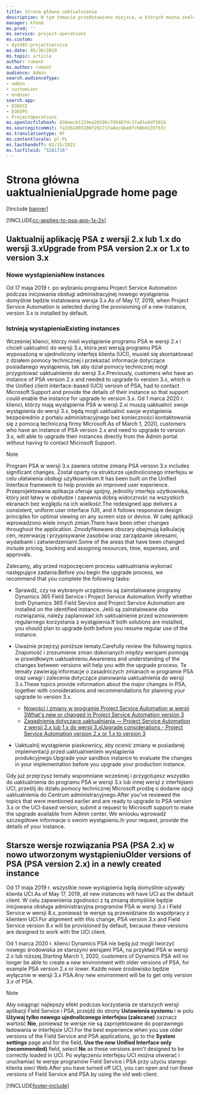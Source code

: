 ```yaml
---
title: Strona główna uaktualnienia
description: W tym temacie przedstawiono miejsca, w których można znaleźć ważne informacje dotyczące nowych i zmienionych funkcji w programie Dynamics 365 Project Service Automation, oraz proces uaktualniania do najnowszej wersji.
manager: kfend
ms.prod: ''
ms.service: project-operations
ms.custom:
- dyn365-projectservice
ms.date: 05/30/2019
ms.topic: article
author: rumant
ms.author: rumant
audience: Admin
search.audienceType:
- admin
- customizer
- enduser
search.app:
- D365CE
- D365PS
- ProjectOperations
ms.openlocfilehash: 838eecb1229ea20106c7d5487dc37a81e8df501b
ms.sourcegitcommit: fa32b1893286f20271fa4ec4be8fc68bd135f53c
ms.translationtype: HT
ms.contentlocale: pl-PL
ms.lasthandoff: 02/15/2021
ms.locfileid: "5281716"
---
```

# <a name="upgrade-home-page"></a><span data-ttu-id="0f3da-103">Strona główna uaktualnienia</span><span class="sxs-lookup"><span data-stu-id="0f3da-103">Upgrade home page</span></span>

[!include [banner](../includes/psa-now-project-operations.md)]

[!INCLUDE[cc-applies-to-psa-app-1x-2x](../includes/cc-applies-to-psa-app-1x-2x.md)]

## <a name="upgrade-from-psa-version-2x-or-1x-to-version-3x"></a><span data-ttu-id="0f3da-104">Uaktualnij aplikację PSA z wersji 2.x lub 1.x do wersji 3.x</span><span class="sxs-lookup"><span data-stu-id="0f3da-104">Upgrade from PSA version 2.x or 1.x to version 3.x</span></span>

### <a name="new-instances"></a><span data-ttu-id="0f3da-105">Nowe wystąpienia</span><span class="sxs-lookup"><span data-stu-id="0f3da-105">New instances</span></span>

<span data-ttu-id="0f3da-106">Od 17 maja 2019 r. po wybraniu programu Project Service Automation podczas inicjowania obsługi administracyjnej nowego wystąpienia domyślnie będzie instalowana wersja 3.x.</span><span class="sxs-lookup"><span data-stu-id="0f3da-106">As of May 17, 2019, when Project Service Automation is selected during the provisioning of a new instance, version 3.x is installed by default.</span></span>

### <a name="existing-instances"></a><span data-ttu-id="0f3da-107">Istnieją wystąpienia</span><span class="sxs-lookup"><span data-stu-id="0f3da-107">Existing instances</span></span>

<span data-ttu-id="0f3da-108">Wcześniej klienci, którzy mieli wystąpienie programu PSA w wersji 2.x i chcieli uaktualnić do wersji 3.x, która jest wersją programu PSA wyposażoną w ujednolicony interfejs klienta (UCI), musieli się skontaktować z działem pomocy technicznej i przekazać informacje dotyczące posiadanego wystąpienia, tak aby dział pomocy technicznej mógł przygotować uaktualnienie do wersji 3.x.</span><span class="sxs-lookup"><span data-stu-id="0f3da-108">Previously, customers who have an instance of PSA version 2.x and needed to upgrade to version 3.x, which is the Unified client interface-based (UCI) version of PSA, had to contact Microsoft Support and provide the details of their instance so that support could enable the instance for upgrade to version 3.x.</span></span> <span data-ttu-id="0f3da-109">Od 1 marca 2020 r. klienci, którzy mają wystąpienie PSA w wersji 2.xi muszą uaktualnić swoje wystąpienia do wersji 3.x, będą mogli uaktualnić swoje wystąpienia bezpośrednio z portalu administracyjnego bez konieczności kontaktowania się z pomocą techniczną firmy Microsoft.</span><span class="sxs-lookup"><span data-stu-id="0f3da-109">As of March 1, 2020, customers who have an instance of PSA version 2.x and need to upgrade to version 3.x, will able to upgrade their instances directly from the Admin portal without having to contact Microsoft Support.</span></span>  

> [!NOTE]
> <span data-ttu-id="0f3da-110">Program PSA w wersji 3.x zawiera istotne zmiany.</span><span class="sxs-lookup"><span data-stu-id="0f3da-110">PSA version 3.x includes significant changes.</span></span> <span data-ttu-id="0f3da-111">Został oparty na strukturze ujednoliconego interfejsu w celu ułatwienia obsługi użytkownikom.</span><span class="sxs-lookup"><span data-stu-id="0f3da-111">It has been built on the Unified Interface framework to help provide an improved user experience.</span></span> <span data-ttu-id="0f3da-112">Przeprojektowana aplikacja oferuje spójny, jednolity interfejs użytkownika, który jest łatwy w obsłudze i zapewnia dobrą widoczność na wszystkich ekranach bez względu na ich wielkość.</span><span class="sxs-lookup"><span data-stu-id="0f3da-112">The redesigned app delivers a consistent, uniform user interface (UI), and it follows responsive design principles for optimal viewing on any screen size or device.</span></span> <span data-ttu-id="0f3da-113">W całej aplikacji wprowadzono wiele innych zmian.</span><span class="sxs-lookup"><span data-stu-id="0f3da-113">There have been other changes throughout the application.</span></span> <span data-ttu-id="0f3da-114">Zmodyfikowane obszary obejmują kalkulację cen, rezerwację i przypisywanie zasobów oraz zarządzanie okresami, wydatkami i zatwierdzeniami.</span><span class="sxs-lookup"><span data-stu-id="0f3da-114">Some of the areas that have been changed include pricing, booking and assigning resources, time, expenses, and approvals.</span></span>

<span data-ttu-id="0f3da-115">Zalecamy, aby przed rozpoczęciem procesu uaktualniania wykonać następujące zadania:</span><span class="sxs-lookup"><span data-stu-id="0f3da-115">Before you begin the upgrade process, we recommend that you complete the following tasks:</span></span>

- <span data-ttu-id="0f3da-116">Sprawdź, czy na wybranym urządzeniu są zainstalowane programy Dynamics 365 Field Service i Project Service Automation.</span><span class="sxs-lookup"><span data-stu-id="0f3da-116">Verify whether both Dynamics 365 Field Service and Project Service Automation are installed on the identified instance.</span></span> <span data-ttu-id="0f3da-117">Jeśli są zainstalowane oba rozwiązania, należy zaplanować ich uaktualnienie przed wznowieniem regularnego korzystania z wystąpienia.</span><span class="sxs-lookup"><span data-stu-id="0f3da-117">If both solutions are installed, you should plan to upgrade both before you resume regular use of the instance.</span></span>
- <span data-ttu-id="0f3da-118">Uważnie przejrzyj poniższe tematy.</span><span class="sxs-lookup"><span data-stu-id="0f3da-118">Carefully review the following topics.</span></span> <span data-ttu-id="0f3da-119">Znajomość i zrozumienie zmian dokonanych między wersjami pomogą w prawidłowym uaktualnieniu.</span><span class="sxs-lookup"><span data-stu-id="0f3da-119">Awareness and understanding of the changes between versions will help you with the upgrade process.</span></span> <span data-ttu-id="0f3da-120">Te tematy zawierają informacje o zasadniczych zmianach w programie PSA oraz uwagi i zalecenia dotyczące planowania uaktualnienia do wersji 3.x.</span><span class="sxs-lookup"><span data-stu-id="0f3da-120">These topics provide information about the major changes in PSA, together with considerations and recommendations for planning your upgrade to version 3.x.</span></span>

    - [<span data-ttu-id="0f3da-121">Nowości i zmiany w programie Project Service Automation w wersji 3</span><span class="sxs-lookup"><span data-stu-id="0f3da-121">What's new or changed in Project Service Automation version 3</span></span>](whats-new-changed-v3.md)
    - [<span data-ttu-id="0f3da-122">Zagadnienia dotyczące uaktualniania — Project Service Automation z wersji 2.x lub 1.x do wersji 3.x</span><span class="sxs-lookup"><span data-stu-id="0f3da-122">Upgrade considerations - Project Service Automation version 2.x or 1.x to version 3</span></span>](upgrade-v3.md)

- <span data-ttu-id="0f3da-123">Uaktualnij wystąpienie piaskownicy, aby ocenić zmiany w posiadanej implementacji przed uaktualnieniem wystąpienia produkcyjnego.</span><span class="sxs-lookup"><span data-stu-id="0f3da-123">Upgrade your sandbox instance to evaluate the changes in your implementation before you upgrade your production instance.</span></span>

<span data-ttu-id="0f3da-124">Gdy już przejrzysz tematy wspomniane wcześniej i przygotujesz wszystko do uaktualnienia do programu PSA w wersji 3.x lub innej wersji z interfejsem UCI, prześlij do działu pomocy technicznej Microsoft prośbę o dodanie opcji uaktualnienia do Centrum administracyjnego.</span><span class="sxs-lookup"><span data-stu-id="0f3da-124">After you've reviewed the topics that were mentioned earlier and are ready to upgrade to PSA version 3.x or the UCI-based version, submit a request to Microsoft support to make the upgrade available from Admin center.</span></span> <span data-ttu-id="0f3da-125">We wniosku wprowadź szczegółowe informacje o swoim wystąpieniu.</span><span class="sxs-lookup"><span data-stu-id="0f3da-125">In your request, provide the details of your instance.</span></span>

## <a name="older-versions-of-psa-psa-version-2x-in-a-newly-created-instance"></a><span data-ttu-id="0f3da-126">Starsze wersje rozwiązania PSA (PSA 2.x) w nowo utworzonym wystąpieniu</span><span class="sxs-lookup"><span data-stu-id="0f3da-126">Older versions of PSA (PSA version 2.x) in a newly created instance</span></span>

<span data-ttu-id="0f3da-127">Od 17 maja 2019 r. wszystkie nowe wystąpienia będą domyślnie używały klienta UCI.</span><span class="sxs-lookup"><span data-stu-id="0f3da-127">As of May 17, 2019, all new instances will have UCI as the default client.</span></span> <span data-ttu-id="0f3da-128">W celu zapewnienia zgodności z tą zmianą domyślnie będzie inicjowana obsługa administracyjna programów PSA w wersji 3.x i Field Service w wersji 8.x, ponieważ te wersje są przewidziane do współpracy z klientem UCI.</span><span class="sxs-lookup"><span data-stu-id="0f3da-128">For alignment with this change, PSA version 3.x and Field Service version 8.x will be provisioned by default, because these versions are designed to work with the UCI client.</span></span>

<span data-ttu-id="0f3da-129">Od 1 marca 2020 r. klienci Dynamics PSA nie będą już mogli tworzyć nowego środowiska ze starszymi wersjami PSA, na przykład PSA w wersji 2.x lub niższej.</span><span class="sxs-lookup"><span data-stu-id="0f3da-129">Starting March 1, 2020, customers of Dynamics PSA will no longer be able to create a new environment with older versions of PSA, for example PSA version 2.x or lower.</span></span> <span data-ttu-id="0f3da-130">Każde nowe środowisko będzie wyłącznie w wersji 3.x PSA.</span><span class="sxs-lookup"><span data-stu-id="0f3da-130">Any new environment will be to get only version 3.x of PSA.</span></span>

> [!NOTE]
> <span data-ttu-id="0f3da-131">Aby osiągnąć najlepszy efekt podczas korzystania ze starszych wersji aplikacji Field Service i PSA, przejdź do strony **Ustawienia systemu** i w polu **Używaj tylko nowego ujednoliconego interfejsu (zalecane)** zaznacz wartość **Nie**, ponieważ te wersje nie są zaprojektowane do poprawnego ładowania w interfejsie UCI.</span><span class="sxs-lookup"><span data-stu-id="0f3da-131">For the best experience when you use older versions of the Field Service and PSA applications, go to the **System settings** page and for the field, **Use the new Unified Interface only (recommended)** field, select **No** as these versions aren't designed to be correctly loaded in UCI.</span></span> <span data-ttu-id="0f3da-132">Po wyłączeniu interfejsu UCI można otwierać i uruchamiać te wersje programów Field Service i PSA przy użyciu starego klienta sieci Web.</span><span class="sxs-lookup"><span data-stu-id="0f3da-132">After you have turned off UCI, you can open and run these versions of Field Service and PSA by using the old web client.</span></span> 


[!INCLUDE[footer-include](../includes/footer-banner.md)]